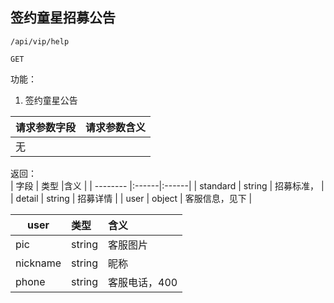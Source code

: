 
## 签约童星招募公告


~~~
/api/vip/help
~~~
~~~
GET
~~~


功能：  

1. 签约童星公告  


| 请求参数字段        | 请求参数含义  |
| -------- |:------|
|无       |  |



返回：   
| 字段        | 类型 |含义  |
| -------- |:------|:------|
| standard |  string   | 招募标准， |
| detail |  string   | 招募详情 |
| user |  object   | 客服信息，见下 |


| user        | 类型 |含义  |
| -------- |:------|:------|
| pic |  string   | 客服图片 |
| nickname |  string   | 昵称 |
| phone |  string   | 客服电话，400 |








